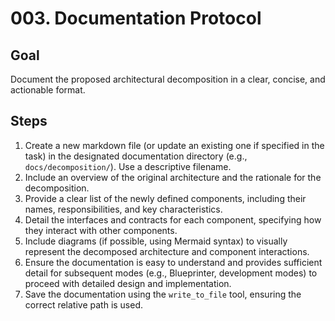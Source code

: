 # 003. Documentation Protocol

## Goal
Document the proposed architectural decomposition in a clear, concise, and actionable format.

## Steps
1. Create a new markdown file (or update an existing one if specified in the task) in the designated documentation directory (e.g., `docs/decomposition/`). Use a descriptive filename.
2. Include an overview of the original architecture and the rationale for the decomposition.
3. Provide a clear list of the newly defined components, including their names, responsibilities, and key characteristics.
4. Detail the interfaces and contracts for each component, specifying how they interact with other components.
5. Include diagrams (if possible, using Mermaid syntax) to visually represent the decomposed architecture and component interactions.
6. Ensure the documentation is easy to understand and provides sufficient detail for subsequent modes (e.g., Blueprinter, development modes) to proceed with detailed design and implementation.
7. Save the documentation using the `write_to_file` tool, ensuring the correct relative path is used.